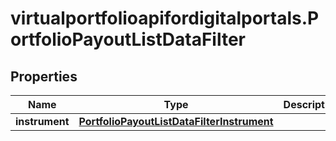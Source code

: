 # virtualportfolioapifordigitalportals.PortfolioPayoutListDataFilter

## Properties

Name | Type | Description | Notes
------------ | ------------- | ------------- | -------------
**instrument** | [**PortfolioPayoutListDataFilterInstrument**](PortfolioPayoutListDataFilterInstrument.md) |  | [optional] 


